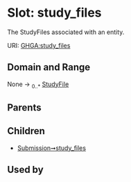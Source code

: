 
# Slot: study_files


The StudyFiles associated with an entity.

URI: [GHGA:study_files](https://w3id.org/GHGA/study_files)


## Domain and Range

None &#8594;  <sub>0..\*</sub> [StudyFile](StudyFile.md)

## Parents


## Children

 *  [Submission➞study_files](Submission_study_files.md)

## Used by

